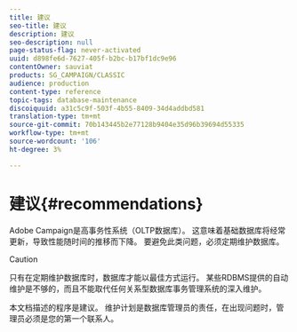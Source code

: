 ```yaml
---
title: 建议
seo-title: 建议
description: 建议
seo-description: null
page-status-flag: never-activated
uuid: d898fe6d-7627-405f-b2bc-b17bf1dc9e96
contentOwner: sauviat
products: SG_CAMPAIGN/CLASSIC
audience: production
content-type: reference
topic-tags: database-maintenance
discoiquuid: a31c5c9f-503f-4b55-8409-34d4addbd581
translation-type: tm+mt
source-git-commit: 70b143445b2e77128b9404e35d96b39694d55335
workflow-type: tm+mt
source-wordcount: '106'
ht-degree: 3%

---
```



# 建议{#recommendations}

Adobe Campaign是高事务性系统（OLTP数据库）。 这意味着基础数据库将经常更新，导致性能随时间的推移而下降。 要避免此类问题，必须定期维护数据库。

>[!CAUTION]
>
>只有在定期维护数据库时，数据库才能以最佳方式运行。 某些RDBMS提供的自动维护是不够的，而且不能取代任何关系型数据库事务管理系统的深入维护。
>  
>本文档描述的程序是建议。 维护计划是数据库管理员的责任，在出现问题时，管理员必须是您的第一个联系人。


